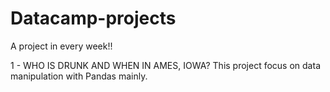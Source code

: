# Datacamp-projects
A project in every week!! 

1 - WHO IS DRUNK AND WHEN IN AMES, IOWA?
   This project focus on data manipulation with Pandas mainly.

